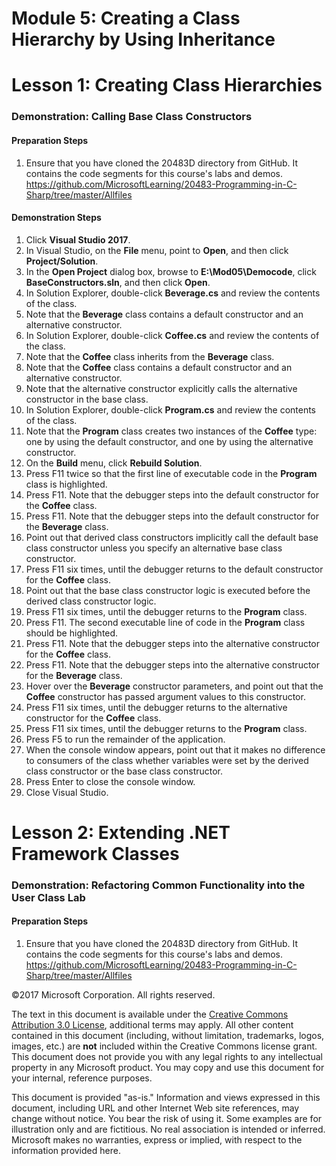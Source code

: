 
# Module 5: Creating a Class Hierarchy by Using Inheritance

# Lesson 1: Creating Class Hierarchies

### Demonstration: Calling Base Class Constructors

#### Preparation Steps

1. Ensure that you have cloned the 20483D directory from GitHub. It contains the code segments for this course's labs and demos. https://github.com/MicrosoftLearning/20483-Programming-in-C-Sharp/tree/master/Allfiles

#### Demonstration Steps


1.  Click **Visual Studio 2017**.
2.  In Visual Studio, on the **File** menu, point to **Open**, and then click
    **Project/Solution**.
3.  In the **Open Project** dialog box, browse to **E:\\Mod05\\Democode**, click
    **BaseConstructors.sln**, and then click **Open**.
4.  In Solution Explorer, double-click **Beverage.cs** and review the contents
    of the class.
5.  Note that the **Beverage** class contains a default constructor and an
    alternative constructor.
6.  In Solution Explorer, double-click **Coffee.cs** and review the contents of
    the class.
7.  Note that the **Coffee** class inherits from the **Beverage** class.
8.  Note that the **Coffee** class contains a default constructor and an
    alternative constructor.
9. Note that the alternative constructor explicitly calls the alternative
constructor in the base class.
10.  In Solution Explorer, double-click **Program.cs** and review the contents of
    the class.
11.  Note that the **Program** class creates two instances of the **Coffee**
    type: one by using the default constructor, and one by using the alternative
    constructor.
12.  On the **Build** menu, click **Rebuild Solution**.
13.  Press F11 twice so that the first line of executable code in the **Program**
    class is highlighted.
14.  Press F11. Note that the debugger steps into the default constructor for the
    **Coffee** class.
15.  Press F11. Note that the debugger steps into the default constructor for the
    **Beverage** class.
16.  Point out that derived class constructors implicitly call the default base
    class constructor unless you specify an alternative base class constructor.
17.  Press F11 six times, until the debugger returns to the default constructor
    for the **Coffee** class.
18.  Point out that the base class constructor logic is executed before the
    derived class constructor logic.
19.  Press F11 six times, until the debugger returns to the **Program** class.
20.  Press F11. The second executable line of code in the **Program** class
    should be highlighted.
21.  Press F11. Note that the debugger steps into the alternative constructor for
    the **Coffee** class.
22.  Press F11. Note that the debugger steps into the alternative constructor for
    the **Beverage** class.
23.  Hover over the **Beverage** constructor parameters, and point out that the
    **Coffee** constructor has passed argument values to this constructor.
24.  Press F11 six times, until the debugger returns to the alternative
    constructor for the **Coffee** class.
25.  Press F11 six times, until the debugger returns to the **Program** class.
26.	Press F5 to run the remainder of the application. 
27.	When the console window appears, point out that it makes no difference to consumers of the class whether variables were set by the derived class constructor or the base class constructor. 
28.	Press Enter to close the console window. 
29.	Close Visual Studio. 


# Lesson 2: Extending .NET Framework Classes

### Demonstration: Refactoring Common Functionality into the User Class Lab

#### Preparation Steps

1. Ensure that you have cloned the 20483D directory from GitHub. It contains the code segments for this course's labs and demos. https://github.com/MicrosoftLearning/20483-Programming-in-C-Sharp/tree/master/Allfiles





©2017 Microsoft Corporation. All rights reserved.

The text in this document is available under the  [Creative Commons Attribution 3.0 License](https://creativecommons.org/licenses/by/3.0/legalcode), additional terms may apply. All other content contained in this document (including, without limitation, trademarks, logos, images, etc.) are  **not**  included within the Creative Commons license grant. This document does not provide you with any legal rights to any intellectual property in any Microsoft product. You may copy and use this document for your internal, reference purposes.

This document is provided &quot;as-is.&quot; Information and views expressed in this document, including URL and other Internet Web site references, may change without notice. You bear the risk of using it. Some examples are for illustration only and are fictitious. No real association is intended or inferred. Microsoft makes no warranties, express or implied, with respect to the information provided here.